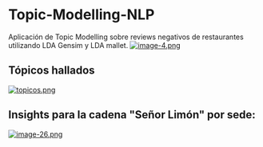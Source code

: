 # Topic-Modelling-NLP
Aplicación de Topic Modelling sobre reviews negativos de restaurantes utilizando LDA Gensim y LDA mallet.
[![image-4.png](https://i.postimg.cc/QdFK3yPB/image-4.png)](https://postimg.cc/TKX3jCTG)

## Tópicos hallados
[![topicos.png](https://i.postimg.cc/kgYNN8rS/topicos.png)](https://postimg.cc/XrFy4rYN)

## Insights para la cadena "Señor Limón" por sede:
[![image-26.png](https://i.postimg.cc/05K4zkwZ/image-26.png)](https://postimg.cc/6TwcSNzG)
